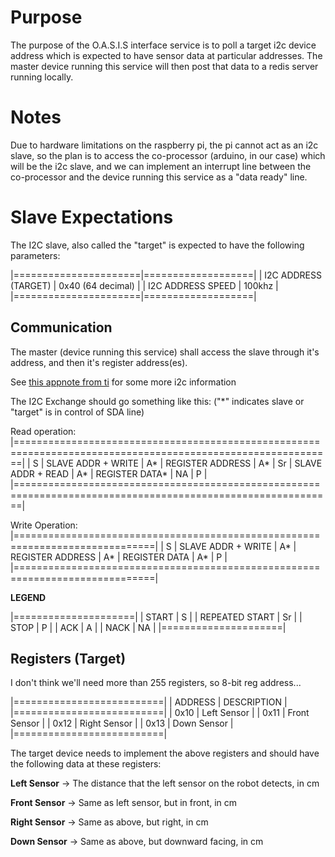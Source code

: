 # Purpose

The purpose of the O.A.S.I.S interface service is to poll a target i2c device 
address which is expected to have sensor data at particular addresses. The 
master device running this service will then post that data to a redis server 
running locally.

# Notes

Due to hardware limitations on the raspberry pi, the pi cannot act as an i2c
slave, so the plan is to access the co-processor (arduino, in our case) which
will be the i2c slave, and we can implement an interrupt line between the 
co-processor and the device running this service as a "data ready" line.

# Slave Expectations

The I2C slave, also called the "target" is expected to have the following 
parameters:

|======================|===================|
| I2C ADDRESS (TARGET) | 0x40 (64 decimal) |
| I2C ADDRESS SPEED    | 100khz            |
|======================|===================|

## Communication

The master (device running this service) shall access the slave through it's 
address, and then it's register address(es).

See [this appnote from ti](https://www.ti.com/lit/an/slva704/slva704.pdf?ts=1700006656921) for some more i2c information

The I2C Exchange should go something like this: ("*" indicates slave or "target" is in control of SDA line)

Read operation:
|=============================================================================================================|
| S | SLAVE ADDR + WRITE | A* | REGISTER ADDRESS | A* | Sr | SLAVE ADDR + READ | A* | REGISTER DATA* | NA | P |
|=============================================================================================================|

Write Operation:
|==============================================================================|
| S | SLAVE ADDR + WRITE | A* | REGISTER ADDRESS | A* | REGISTER DATA | A* | P |
|==============================================================================|

**LEGEND**

|=====================|
| START          | S  |
| REPEATED START | Sr |
| STOP           | P  | 
| ACK            | A  | 
| NACK           | NA | 
|=====================|

## Registers (Target)

I don't think we'll need more than 255 registers, so 8-bit reg address...

|==========================|
| ADDRESS | DESCRIPTION    |
|==========================|
| 0x10    | Left Sensor    |
| 0x11    | Front Sensor   |
| 0x12    | Right Sensor   |
| 0x13    | Down Sensor    |
|==========================|

The target device needs to implement the above registers and should have the following data at these registers:

**Left Sensor** -> The distance that the left sensor on the robot detects, in cm

**Front Sensor** -> Same as left sensor, but in front, in cm

**Right Sensor** -> Same as above, but right, in cm

**Down Sensor** -> Same as above, but downward facing, in cm
